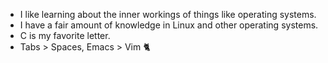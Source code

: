 - I like learning about the inner workings of things like operating systems.
- I have a fair amount of knowledge in Linux and other operating systems.
- C is my favorite letter.
- Tabs > Spaces, Emacs > Vim 🐈
